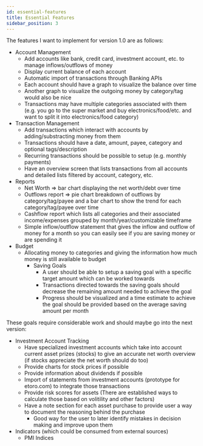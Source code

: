 ```yaml
---
id: essential-features
title: Essential Features
sidebar_position: 3
---
```


The features I want to implement for version 1.0 are as follows:

- Account Management
  - Add accounts like bank, credit card, investment account, etc. to manage inflows/outflows of money
  - Display current balance of each account
  - Automatic import of transactions through Banking APIs
  - Each account should have a graph to visualize the balance over time
  - Another graph to visualize the outgoing money by category/tag would also be nice
  - Transactions may have multiple categories associated with them (e.g. you go to the super market and buy electronics/food/etc. and want to split it into electronics/food category)
- Transaction Management
  - Add transactions which interact with accounts by adding/substracting money from them
  - Transactions should have a date, amount, payee, category and optional tags/description
  - Recurring transactions should be possible to setup (e.g. monthly payments)
  - Have an overview screen that lists transactions from all accounts and detailed lists filtered by account, category, etc.
- Reports
  - Net Worth => bar chart displaying the net worth/debt over time
  - Outflows report => pie chart breakdown of outflows by category/tag/payee and a bar chart to show the trend for each category/tag/payee over time
  - Cashflow report which lists all categories and their associated income/expenses grouped by month/year/customizable timeframe
  - Simple inflow/outflow statement that gives the inflow and outflow of money for a month so you can easily see if you are saving money or are spending it
- Budget
  - Allocating money to categories and giving the information how much money is still available to budget
    - Saving Goals
      - A user should be able to setup a saving goal with a specific target amount which can be worked towards
      - Transactions directed towards the saving goals should decrease the remaining amount needed to achieve the goal
      - Progress should be visualized and a time estimate to achieve the goal should be provided based on the average saving amount per month

These goals require considerable work and should maybe go into the next version:

- Investment Account Tracking
  - Have specialized investment accounts which take into account current asset prizes (stocks) to give an accurate net worth overview (if stocks appreciate the net worth should do too)
  - Provide charts for stock prices if possible
  - Provide information about dividends if possible
  - Import of statements from investment accounts (prototype for etoro.com) to integrate those transactions
  - Provide risk scores for assets (There are established ways to calculate those based on volitility and other factors)
  - Have a note section for each asset purchase to provide user a way to document the reasoning behind the purchase
    - Good way for the user to later identify mistakes in decision making and improve upon them
- Indicators (which could be consumed from external sources)
  - PMI Indices
